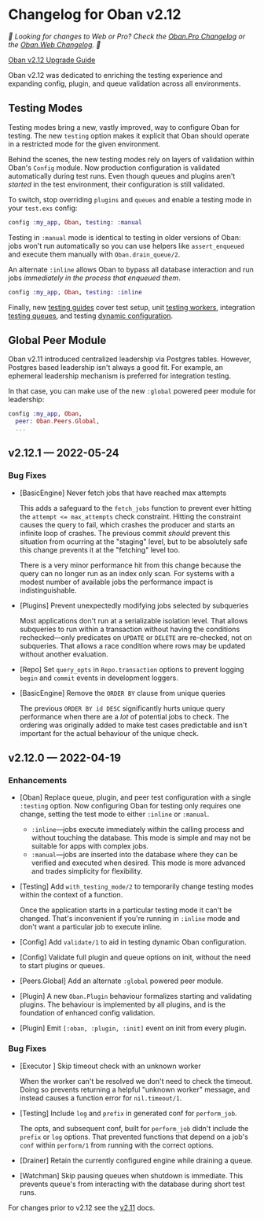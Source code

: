 # Changelog for Oban v2.12

_🌟 Looking for changes to Web or Pro? Check the [Oban.Pro Changelog][opc] or
the [Oban.Web Changelog][owc]. 🌟_

[Oban v2.12 Upgrade Guide](guides/upgrading/v2.12.md)

Oban v2.12 was dedicated to enriching the testing experience and expanding
config, plugin, and queue validation across all environments.

## Testing Modes

Testing modes bring a new, vastly improved, way to configure Oban for testing.
The new `testing` option makes it explicit that Oban should operate in a
restricted mode for the given environment.

Behind the scenes, the new testing modes rely on layers of validation within
Oban's `Config` module. Now production configuration is validated automatically
during test runs. Even though queues and plugins aren't _started_ in the test
environment, their configuration is still validated.

To switch, stop overriding `plugins` and `queues` and enable a testing mode
in your `test.exs` config:

```elixir
config :my_app, Oban, testing: :manual
```

Testing in `:manual` mode is identical to testing in older versions of Oban:
jobs won't run automatically so you can use helpers like `assert_enqueued` and
execute them manually with `Oban.drain_queue/2`.

An alternate `:inline` allows Oban to bypass all database interaction and run
jobs _immediately in the process that enqueued them_.

```elixir
config :my_app, Oban, testing: :inline
```

Finally, new [testing guides][tst] cover test setup, unit [testing
workers][tsw], integration [testing queues][tsq], and testing [dynamic
configuration][tsc].

[tst]: testing.html
[tsw]: testing_workers.html
[tsq]: testing_queues.html
[tsc]: testing_config.html

## Global Peer Module

Oban v2.11 introduced centralized leadership via Postgres tables. However,
Postgres based leadership isn't always a good fit. For example, an ephemeral
leadership mechanism is preferred for integration testing.

In that case, you can make use of the new `:global` powered peer module for
leadership:

```elixir
config :my_app, Oban,
  peer: Oban.Peers.Global,
  ...
```

## v2.12.1 — 2022-05-24

### Bug Fixes

- [BasicEngine] Never fetch jobs that have reached max attempts

  This adds a safeguard to the `fetch_jobs` function to prevent ever hitting the
  `attempt <= max_attempts` check constraint. Hitting the constraint causes the
  query to fail, which crashes the producer and starts an infinite loop of
  crashes. The previous commit _should_ prevent this situation from ocurring at
  the "staging" level, but to be absolutely safe this change prevents it at the
  "fetching" level too.

  There is a very minor performance hit from this change because the query can
  no longer run as an index only scan. For systems with a modest number of
  available jobs the performance impact is indistinguishable.

- [Plugins] Prevent unexpectedly modifying jobs selected by subqueries

  Most applications don't run at a serializable isolation level. That allows
  subqueries to run within a transaction without having the conditions
  rechecked—only predicates on `UPDATE` or `DELETE` are re-checked, not on
  subqueries. That allows a race condition where rows may be updated without
  another evaluation.

- [Repo] Set `query_opts` in `Repo.transaction` options to prevent logging
  `begin` and `commit` events in development loggers.

- [BasicEngine] Remove the `ORDER BY` clause from unique queries

  The previous `ORDER BY id DESC` significantly hurts unique query performance
  when there are a _lot_ of potential jobs to check. The ordering was originally
  added to make test cases predictable and isn't important for the actual
  behaviour of the unique check.

## v2.12.0 — 2022-04-19

### Enhancements

- [Oban] Replace queue, plugin, and peer test configuration with a single
  `:testing` option. Now configuring Oban for testing only requires one change,
  setting the test mode to either `:inline` or `:manual`.

  - `:inline`—jobs execute immediately within the calling process and without
    touching the database. This mode is simple and may not be suitable for apps
    with complex jobs.
  - `:manual`—jobs are inserted into the database where they can be verified and
    executed when desired. This mode is more advanced and trades simplicity for
    flexibility.

- [Testing] Add `with_testing_mode/2` to temporarily change testing modes
  within the context of a function.

  Once the application starts in a particular testing mode it can't be changed.
  That's inconvenient if you're running in `:inline` mode and don't want a
  particular job to execute inline.

- [Config] Add `validate/1` to aid in testing dynamic Oban configuration.

- [Config] Validate full plugin and queue options on init, without the need
  to start plugins or queues.

- [Peers.Global] Add an alternate `:global` powered peer module.

- [Plugin] A new `Oban.Plugin` behaviour formalizes starting and validating
  plugins. The behaviour is implemented by all plugins, and is the foundation of
  enhanced config validation.

- [Plugin] Emit `[:oban, :plugin, :init]` event on init from every plugin.

### Bug Fixes

- [Executor ] Skip timeout check with an unknown worker

  When the worker can't be resolved we don't need to check the timeout. Doing so
  prevents returning a helpful "unknown worker" message, and instead causes a
  function error for `nil.timeout/1`.

- [Testing] Include `log` and `prefix` in generated conf for `perform_job`.

  The opts, and subsequent conf, built for `perform_job` didn't include the
  `prefix` or `log` options. That prevented functions that depend on a job's
  `conf` within `perform/1` from running with the correct options.

- [Drainer] Retain the currently configured engine while draining a queue.

- [Watchman] Skip pausing queues when shutdown is immediate. This prevents
  queue's from interacting with the database during short test runs.

For changes prior to v2.12 see the [v2.11][prv] docs.

[opc]: https://getoban.pro/docs/pro/changelog.html
[owc]: https://getoban.pro/docs/web/changelog.html
[prv]: https://hexdocs.pm/oban/2.11.2/changelog.html
